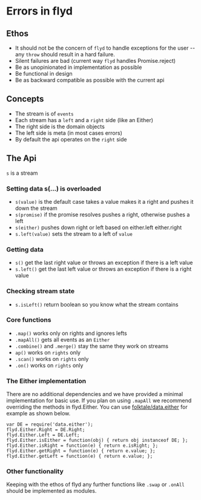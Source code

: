 # Errors in flyd

## Ethos
+ It should not be the concern of `flyd` to handle exceptions for the user -- any `throw` should result in a hard failure.
+ Silent failures are bad (current way `flyd` handles Promise.reject)
+ Be as unopinionated in implementation as possible
+ Be functional in design
+ Be as backward compatible as possible with the current api

## Concepts
+ The stream is of `events`
+ Each stream has a `left` and a `right` side (like an Either)
+ The right side is the domain objects
+ The left side is meta (in most cases errors)
+ By default the api operates on the `right` side

## The Api
`s` is a stream

### Setting data s(...) is overloaded
+ `s(value)` is the default case takes a value makes it a right and pushes it down the stream
+ `s(promise)` if the promise resolves pushes a right, otherwise pushes a left
+ `s(either)` pushes down right or left based on either.left either.right
+ `s.left(value)` sets the stream to a left of `value`

### Getting data
+ `s()` get the last right value or throws an exception if there is a left value
+ `s.left()` get the last left value or throws an exception if there is a right value

### Checking stream state
+ `s.isLeft()` return boolean so you know what the stream contains

### Core functions
+ `.map()` works only on rights and ignores lefts
+ `.mapAll()` gets all events as an `Either`
+ `.combine()` and `.merge()` stay the same they work on streams
+ `ap()` works on `rights` only
+ `.scan()` works on `rights` only
+ `.on()` works on `rights` only

### The Either implementation
There are no additional dependencies and we have provided a minimal  implementation for basic use. If you plan on using `.mapAll` we recommend overriding the methods in flyd.Either. You can use [folktale/data.either](https://github.com/folktale/data.either) for example as shown below.
```
var DE = require('data.either');
flyd.Either.Right = DE.Right;
flyd.Either.Left = DE.Left;
flyd.Either.isEither = function(obj) { return obj instanceof DE; };
flyd.Either.isRight = function(e) { return e.isRight; };
flyd.Either.getRight = function(e) { return e.value; };
flyd.Either.getLeft = function(e) { return e.value; };
```

### Other functionality
Keeping with the ethos of flyd any further functions like `.swap` or `.onAll` should be implemented as modules.